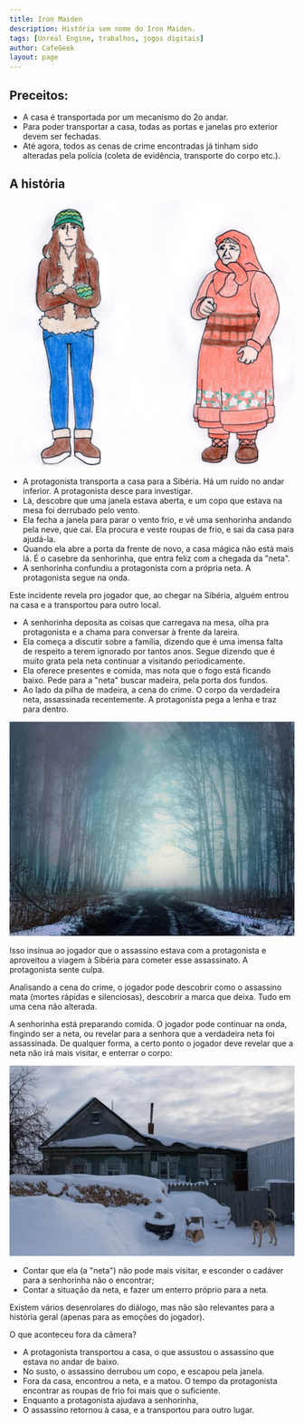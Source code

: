 ```yaml
---
title: Iron Maiden
description: História sem nome do Iron Maiden.
tags: [Unreal Engine, trabalhos, jogos digitais]
author: CafeGeek
layout: page
---
```


## Preceitos:
- A casa é transportada por um mecanismo do 2o andar.
- Para poder transportar a casa, todas as portas e janelas pro exterior devem ser fechadas.
- Até agora, todos as cenas de crime encontradas já tinham sido alteradas pela polícia (coleta de evidência, transporte do corpo etc.).

## A história
![Design Personagens](imagens/DesignPersonagens.webp)

- A protagonista transporta a casa para a Sibéria. Há um ruído no andar inferior. A protagonista desce para investigar.
- Lá, descobre que uma janela estava aberta, e um copo que estava na mesa foi derrubado pelo vento.
- Ela fecha a janela para parar o vento frio, e vê uma senhorinha andando pela neve, que cai.
Ela procura e veste roupas de frio, e sai da casa para ajudá-la.
- Quando ela abre a porta da frente de novo, a casa mágica não está mais lá. É o casebre da senhorinha, que entra feliz com a chegada da "neta".
- A senhorinha confundiu a protagonista com a própria neta. A protagonista segue na onda.

Este incidente revela pro jogador que, ao chegar na Sibéria, alguém entrou na casa e a transportou para outro local.

- A senhorinha deposita as coisas que carregava na mesa, olha pra protagonista e a chama para conversar à frente da lareira.
- Ela começa a discutir sobre a família, dizendo que é uma imensa falta de respeito a terem ignorado por tantos anos. Segue dizendo que é muito grata pela neta continuar a visitando periodicamente.
- Ela oferece presentes e comida, mas nota que o fogo está ficando baixo. Pede para a "neta" buscar madeira, pela porta dos fundos.
- Ao lado da pilha de madeira, a cena do crime. O corpo da verdadeira neta, assassinada recentemente. A protagonista pega a lenha e traz para dentro.

![Siberia Forest](imagens/Russia_Siberia_Forests_Roads_Winter_Trees_Fog_Snow_558251_1365x1024.webp)

Isso insinua ao jogador que o assassino estava com a protagonista e aproveitou a viagem à Sibéria para cometer esse assassinato. A protagonista sente culpa.

Analisando a cena do crime, o jogador pode descobrir como o assassino mata (mortes rápidas e silenciosas), descobrir a marca que deixa. Tudo em uma cena não alterada.

A senhorinha está preparando comida. O jogador pode continuar na onda, fingindo ser a neta, ou revelar para a senhora que a verdadeira neta foi assassinada. De qualquer forma, a certo ponto o jogador deve revelar que a neta não irá mais visitar, e enterrar o corpo:

![Cabana Siberia](imagens/cabanasberia.webp)

- Contar que ela (a "neta") não pode mais visitar, e esconder o cadáver para a senhorinha não o encontrar;
- Contar a situação da neta, e fazer um enterro próprio para a neta.

Existem vários desenrolares do diálogo, mas não são relevantes para a história geral (apenas para as emoções do jogador).

O que aconteceu fora da câmera?

- A protagonista transportou a casa, o que assustou o assassino que estava no andar de baixo.
- No susto, o assassino derrubou um copo, e escapou pela janela.
- Fora da casa, encontrou a neta, e a matou. O tempo da protagonista encontrar as roupas de frio foi mais que o suficiente.
- Enquanto a protagonista ajudava a senhorinha,
- O assassino retornou à casa, e a transportou para outro lugar.

